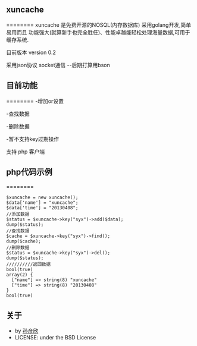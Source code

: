 ## xuncache
========
xuncache 是免费开源的NOSQL(内存数据库) 采用golang开发,简单易用而且 功能强大(就算新手也完全胜任)、性能卓越能轻松处理海量数据,可用于缓存系统.

目前版本 version 0.2

采用json协议 socket通信 --后期打算用bson

## 目前功能
========
-增加or设置

-查找数据

-删除数据

-暂不支持key过期操作

支持 php 客户端

## php代码示例
========

	$xuncache = new xuncache();
    $data['name'] = "xuncache";
    $data['time'] = "20130408";
    //添加数据
    $status = $xuncache->key("syx")->add($data);
    dump($status);
    //查找数据
    $cache = $xuncache->key("syx")->find();
    dump($cache);
    //删除数据
    $status = $xuncache->key("syx")->del();
    dump($status);
	//////////返回数据
	bool(true)
	array(2) {
	  ["name"] => string(8) "xuncache"
	  ["time"] => string(8) "20130408"
	}
	bool(true)
## 关于
- by [孙彦欣](http://weibo.com/sun8911879)
- LICENSE: under the BSD License